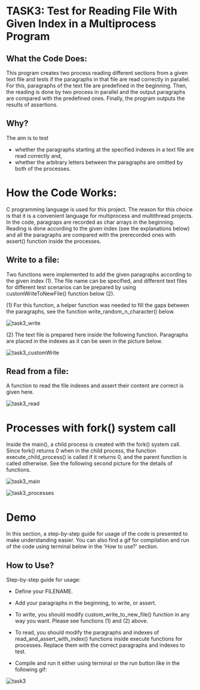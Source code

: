 # TASK3: Test for Reading File With Given Index in a Multiprocess Program


## What the Code Does:

This program creates two process reading different sections from a given text file and tests if the paragraphs in that file are read correctly in parallel. 
For this, paragraphs of the text file are predefined in the beginning. Then, the reading is done by two process in parallel and the output 
paragraphs are compared with the predefined ones. Finally, the program outputs the results of assertions.


## Why? 

The aim is to test 
- whether the paragraphs starting at the specified indexes in a text file are read correctly and,
- whether the arbitrary letters between the paragraphs are omitted
by both of the processes. 



# How the Code Works:

C programming language is used for this project. The reason for this choice is that it is a convenient language for multiprocess and multithread projects. 
In the code, paragraps are recorded as char arrays in the beginning. Reading is done according to the given index (see the explanations below) and 
all the paragraphs are compared with the prerecorded ones with assert() function inside the processes. 


## Write to a file:

Two functions were implemented to add the given paragraphs according to the given index (1). The file name can be specified, and different
text files for different test scenarios can be prepared by using customWriteToNewFile() function below (2).

(1) 
For this function, a helper function was needed to fill the gaps between the paragraphs, see the function write_random_n_character() below.

![task3_write](https://user-images.githubusercontent.com/60276129/152981382-971f529f-5152-46a7-8d9f-5d15bd267f4d.jpg)


(2)
The text file is prepared here inside the following function. Paragraphs are placed in the indexes as it can be seen in the picture below.

![task3_customWrite](https://user-images.githubusercontent.com/60276129/152981669-b080abbe-ee85-4eea-8844-486df48eb11c.jpg)






## Read from a file:

A function to read the file indexes and assert their content are correct is given here.


![task3_read](https://user-images.githubusercontent.com/60276129/152982560-8b9db456-4cf0-4489-99ae-6a19c0ad2fbe.jpg)



# Processes with fork() system call

Inside the main(), a child process is created with the fork() system call. Since fork() returns 0 when in the child process, the function execute_child_process() 
is called if it returns 0, and the parent function is called otherwise. See the following second picture for the details of functions.


![task3_main](https://user-images.githubusercontent.com/60276129/152983401-771f3a5d-9745-46cf-b336-6012ad25000a.jpg)


![task3_processes](https://user-images.githubusercontent.com/60276129/152983321-d27b6f6c-08e3-4cf7-bb7f-9e10a48865d6.jpg)



# Demo

In this section, a step-by-step guide for usage of the code is presented to make understanding easier. You can also find a gif for compilation and 
run of the code using terminal below in the 'How to use?' section.


## How to Use?

Step-by-step guide for usage:

- Define your FILENAME.

- Add your paragraphs in the beginning, to write, or assert.

- To write, you should modify custom_write_to_new_file() function in any way you want. Please see functions (1) and (2) above.

- To read, you should modify the paragraphs and indexes of read_and_assert_with_index() functions inside execute functions for processes. 
Replace them with the correct paragraphs and indexes to test.

- Compile and run it either using terminal or the run button like in the following gif:

![task3](https://user-images.githubusercontent.com/60276129/152986905-8d10a725-f393-43d2-bdb6-1d69bc4d37fb.gif)



